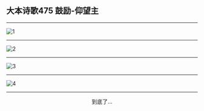 
## 大本诗歌475 鼓励-仰望主
        
<div id="aplayer0"></div>

---

<img alt="1" data-original="/data/d0474/1.png">

---

<img alt="2" data-original="/data/d0474/2.png">

---

<img alt="3" data-original="/data/d0474/3.png">

---

<img alt="4" data-original="/data/d0474/4.png">

---

<p style="text-align: center">到底了...</p>

<script src="/js/dist-view.js"></script>

<script>
MAIN.id = 'd0474';
        
const ap0 = new APlayer({
    container: document.getElementById('aplayer0'),
    volume: 1,
    loop: 'none',
    preload: 'none',
    audio: [{
        name: '大本诗歌475.mp3',
        artist: '大本诗歌',
        url: 'https://res.wx.qq.com/voice/getvoice?mediaid=MzI0NTk3MDM5M18yMjQ3NDkzNDU4',
        cover: '/favicon'
    }]
});
</script>
